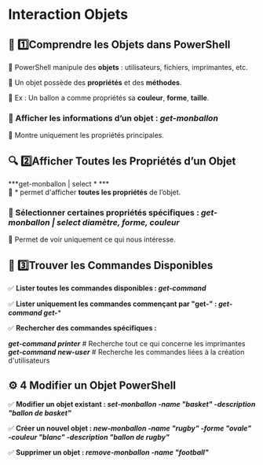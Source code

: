 # Interaction Objets

## **🎯 1️⃣️Comprendre les Objets dans PowerShell**

📌 PowerShell manipule des **objets** : utilisateurs, fichiers, imprimantes, etc.

📌 Un objet possède des **propriétés** et des **méthodes**.

📌 Ex : Un ballon a comme propriétés sa **couleur**, **forme**, **taille**.

### **🔹 Afficher les informations d’un objet : *get-monballon***

📌 Montre uniquement les propriétés principales.



## **🔍 2️⃣️Afficher Toutes les Propriétés d’un Objet**

***get-monballon | select * ***  
📌 * permet d'afficher **toutes les propriétés** de l’objet.

### **🔹 Sélectionner certaines propriétés spécifiques : *get-monballon | select diamètre, forme, couleur***

📌 Permet de voir uniquement ce qui nous intéresse.



## **🔄 3️⃣️Trouver les Commandes Disponibles**

✅ **Lister toutes les commandes disponibles : *get-command***

✅ **Lister uniquement les commandes commençant par "get-" : *get-command get-****

✅ **Rechercher des commandes spécifiques :**

***get-command *printer**** # Recherche tout ce qui concerne les imprimantes  
***get-command new-*user**** # Recherche les commandes liées à la création d'utilisateurs



## **⚙️ 4 Modifier un Objet PowerShell**

✅ **Modifier un objet existant : *set-monballon -name "basket" -description "ballon de basket"***

✅ **Créer un nouvel objet : *new-monballon -name "rugby" -forme "ovale" -couleur "blanc" -description "ballon de rugby"***

✅ **Supprimer un objet : *remove-monballon -name "football"***


